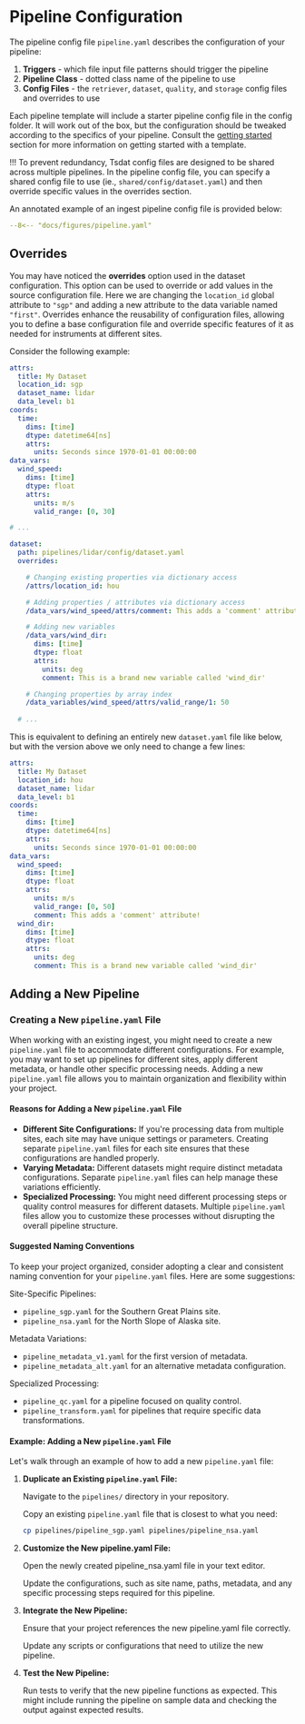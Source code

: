 # Pipeline Configuration

The pipeline config file `pipeline.yaml` describes the configuration of your pipeline:

1. **Triggers** - which file input file patterns should trigger the pipeline
2. **Pipeline Class** - dotted class name of the pipeline to use
3. **Config Files** - the `retriever`, `dataset`, `quality`, and `storage` config files and overrides to use

Each pipeline template will include a starter pipeline config file in the config folder. It will work out of the box,
but the configuration should be tweaked according to the specifics of your pipeline. Consult the
[getting started](../getting_started.md) section for more information on getting started with a template.

!!!
  To prevent redundancy, Tsdat config files are designed to be shared across multiple pipelines. In the pipeline config
  file, you can specify a shared config file to use (ie., `shared/config/dataset.yaml`) and then override specific
  values in the overrides section.

An annotated example of an ingest pipeline config file is provided below:

```yaml
--8<-- "docs/figures/pipeline.yaml"
```

## Overrides

You may have noticed the **overrides** option used in the dataset configuration. This option can be used to override or
add values in the source configuration file. Here we are changing the `location_id` global attribute to `"sgp"` and
adding a new attribute to the data variable named `"first"`. Overrides enhance the reusability of configuration files,
allowing you to define a base configuration file and override specific features of it as needed for instruments at
different sites.

Consider the following example:

```yaml title="pipelines/lidar/config/dataset.yaml"
attrs:
  title: My Dataset
  location_id: sgp
  dataset_name: lidar
  data_level: b1
coords:
  time:
    dims: [time]
    dtype: datetime64[ns]
    attrs:
      units: Seconds since 1970-01-01 00:00:00
data_vars:
  wind_speed:
    dims: [time]
    dtype: float
    attrs:
      units: m/s
      valid_range: [0, 30]
```

```yaml title="pipelines/lidar/config/pipeline.yaml"
# ... 

dataset:
  path: pipelines/lidar/config/dataset.yaml
  overrides:

    # Changing existing properties via dictionary access
    /attrs/location_id: hou

    # Adding properties / attributes via dictionary access
    /data_vars/wind_speed/attrs/comment: This adds a 'comment' attribute!

    # Adding new variables
    /data_vars/wind_dir:
      dims: [time]
      dtype: float
      attrs:
        units: deg
        comment: This is a brand new variable called 'wind_dir'

    # Changing properties by array index
    /data_variables/wind_speed/attrs/valid_range/1: 50
  
  # ...
```

This is equivalent to defining an entirely new `dataset.yaml` file like below, but with the version above we only need
to change a few lines:

```yaml title="duplicate pipelines/lidar/config/dataset.yaml (don't do this)"
attrs:
  title: My Dataset
  location_id: hou
  dataset_name: lidar
  data_level: b1
coords:
  time:
    dims: [time]
    dtype: datetime64[ns]
    attrs:
      units: Seconds since 1970-01-01 00:00:00
data_vars:
  wind_speed:
    dims: [time]
    dtype: float
    attrs:
      units: m/s
      valid_range: [0, 50]
      comment: This adds a 'comment' attribute!
  wind_dir:
    dims: [time]
    dtype: float
    attrs:
      units: deg
      comment: This is a brand new variable called 'wind_dir'
```

## Adding a New Pipeline

### Creating a New `pipeline.yaml` File

When working with an existing ingest, you might need to create a new `pipeline.yaml` file to accommodate different configurations. For example, you may want to set up pipelines for different sites, apply different metadata, or handle other specific processing needs. Adding a new `pipeline.yaml` file allows you to maintain organization and flexibility within your project.

#### Reasons for Adding a New `pipeline.yaml` File

- **Different Site Configurations:** If you're processing data from multiple sites, each site may have unique settings or parameters. Creating separate `pipeline.yaml` files for each site ensures that these configurations are handled properly.
- **Varying Metadata:** Different datasets might require distinct metadata configurations. Separate `pipeline.yaml` files can help manage these variations efficiently.
- **Specialized Processing:** You might need different processing steps or quality control measures for different datasets. Multiple `pipeline.yaml` files allow you to customize these processes without disrupting the overall pipeline structure.

#### Suggested Naming Conventions

To keep your project organized, consider adopting a clear and consistent naming convention for your `pipeline.yaml` files. Here are some suggestions:

Site-Specific Pipelines:

- `pipeline_sgp.yaml` for the Southern Great Plains site.
- `pipeline_nsa.yaml` for the North Slope of Alaska site.

Metadata Variations:

- `pipeline_metadata_v1.yaml` for the first version of metadata.
- `pipeline_metadata_alt.yaml` for an alternative metadata configuration.

Specialized Processing:

- `pipeline_qc.yaml` for a pipeline focused on quality control.
- `pipeline_transform.yaml` for pipelines that require specific data transformations.

#### Example: Adding a New `pipeline.yaml` File

Let's walk through an example of how to add a new `pipeline.yaml` file:

1. **Duplicate an Existing `pipeline.yaml` File:**

    Navigate to the `pipelines/` directory in your repository.

    Copy an existing `pipeline.yaml` file that is closest to what you need:

    ```bash
    cp pipelines/pipeline_sgp.yaml pipelines/pipeline_nsa.yaml
    ```

2. **Customize the New pipeline.yaml File:**

    Open the newly created pipeline_nsa.yaml file in your text editor.

    Update the configurations, such as site name, paths, metadata, and any specific processing steps required for this pipeline.

3. **Integrate the New Pipeline:**

    Ensure that your project references the new pipeline.yaml file correctly.

    Update any scripts or configurations that need to utilize the new pipeline.

4. **Test the New Pipeline:**

    Run tests to verify that the new pipeline functions as expected. This might include running the pipeline on sample data and checking the output against expected results.
